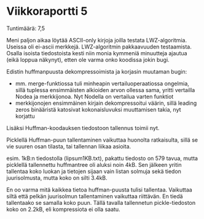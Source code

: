 # Viikkoraportti 5

Tuntimäärä: 7,5

Meni paljon aikaa löytää ASCII-only kirjoja joilla testata LWZ-algoritmia. Useissa oli ei-ascii merkkejä.
LWZ-algoritmin pakkaavuuden testaamista.
Osalla isoista tiedostoista kesti niin monia kymmeniä minuutteja ajautua (eikä loppua näkynyt), etten ole varma onko koodissa jokin bugi.

Edistin huffmanpuusta dekompressoimista ja korjasin muutaman bugin:
  - mm. merge-funktiossa tuli minheapin vertailuoperaatiossa ongelmia, sillä tuplessa ensimmäisten alkioiden arvon ollessa sama, yritti vertailla Nodea ja merkkijonoa. Nyt Nodella on vertailua varten funktiot
  - merkkijonojen ensimmäinen kirjain dekompressoitui väärin, sillä leading zeros binääristä katosivat kokonaisluvuksi muuttamisen takia, nyt korjattu

Lisäksi Huffman-koodauksen tiedostoon tallennus toimii nyt.

Picklellä Huffman-puun tallentaminen vaikuttaa huonolta ratkaisulta, sillä se vie suuren osan tilasta, tai tallennan liikaa asioita.

esim. 1kB:n tiedostolla (lipsum1KB.txt), pakattu tiedosto on 579 tavua, mutta picklellä tallennettu huffmantree oli aluksi noin 4kB.
Sen jälkeen yritin tallentaa koko luokan ja tietojen sijaan vain listan solmuja sekä tiedon juurisolmusta, mutta koko on silti 3.4kB.

En oo varma mitä kaikkea tietoa huffman-puusta tulisi tallentaa. Vaikuttaa siltä että pelkän juurisolmun tallentaminen vaikuttaa riittävän. En tiedä tallentaako se samalla koko puun. Tällä tavalla tallennetun pickle-tiedoston koko on 2.2kB, eli kompressiota ei olla saatu.